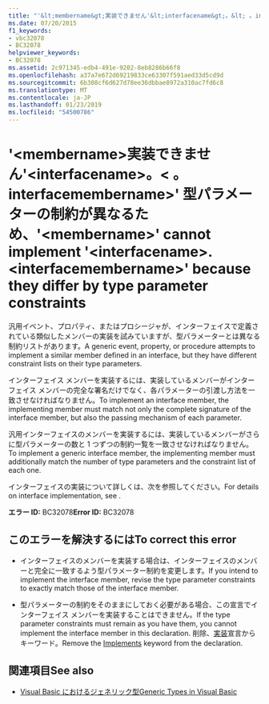 ```yaml
---
title: "'&lt;membername&gt;実装できません'&lt;interfacename&gt;。&lt; 。interfacemembername&gt;' 型パラメーターの制約が異なるため、"
ms.date: 07/20/2015
f1_keywords:
- vbc32078
- BC32078
helpviewer_keywords:
- BC32078
ms.assetid: 2c971345-edb4-491e-9202-8eb8286b66f8
ms.openlocfilehash: a37a7e672d69219833ce63307f591aed33d5cd9d
ms.sourcegitcommit: 6b308cf6d627d78ee36dbbae8972a310ac7fd6c8
ms.translationtype: MT
ms.contentlocale: ja-JP
ms.lasthandoff: 01/23/2019
ms.locfileid: "54500786"
---
```

# <a name="ltmembernamegt-cannot-implement-ltinterfacenamegtltinterfacemembernamegt-because-they-differ-by-type-parameter-constraints"></a><span data-ttu-id="d3350-102">'&lt;membername&gt;実装できません'&lt;interfacename&gt;。&lt; 。interfacemembername&gt;' 型パラメーターの制約が異なるため、</span><span class="sxs-lookup"><span data-stu-id="d3350-102">'&lt;membername&gt;' cannot implement '&lt;interfacename&gt;.&lt;interfacemembername&gt;' because they differ by type parameter constraints</span></span>
<span data-ttu-id="d3350-103">汎用イベント、プロパティ、またはプロシージャが、インターフェイスで定義されている類似したメンバーの実装を試みていますが、型パラメーターとは異なる制約リストがあります。</span><span class="sxs-lookup"><span data-stu-id="d3350-103">A generic event, property, or procedure attempts to implement a similar member defined in an interface, but they have different constraint lists on their type parameters.</span></span>  
  
 <span data-ttu-id="d3350-104">インターフェイス メンバーを実装するには、実装しているメンバーがインターフェイス メンバーの完全な署名だけでなく、各パラメーターの引渡し方法を一致させなければなりません。</span><span class="sxs-lookup"><span data-stu-id="d3350-104">To implement an interface member, the implementing member must match not only the complete signature of the interface member, but also the passing mechanism of each parameter.</span></span>  
  
 <span data-ttu-id="d3350-105">汎用インターフェイスのメンバーを実装するには、実装しているメンバーがさらに型パラメーターの数と 1 つずつの制約一覧を一致させなければなりません。</span><span class="sxs-lookup"><span data-stu-id="d3350-105">To implement a generic interface member, the implementing member must additionally match the number of type parameters and the constraint list of each one.</span></span>  
  
 <span data-ttu-id="d3350-106">インターフェイスの実装について詳しくは、次を参照してください。</span><span class="sxs-lookup"><span data-stu-id="d3350-106">For details on interface implementation, see .</span></span>  
  
 <span data-ttu-id="d3350-107">**エラー ID:** BC32078</span><span class="sxs-lookup"><span data-stu-id="d3350-107">**Error ID:** BC32078</span></span>  
  
## <a name="to-correct-this-error"></a><span data-ttu-id="d3350-108">このエラーを解決するには</span><span class="sxs-lookup"><span data-stu-id="d3350-108">To correct this error</span></span>  
  
-   <span data-ttu-id="d3350-109">インターフェイスのメンバーを実装する場合は、インターフェイスのメンバーと完全に一致するよう型パラメーター制約を変更します。</span><span class="sxs-lookup"><span data-stu-id="d3350-109">If you intend to implement the interface member, revise the type parameter constraints to exactly match those of the interface member.</span></span>  
  
-   <span data-ttu-id="d3350-110">型パラメーターの制約をそのままにしておく必要がある場合、この宣言でインターフェイス メンバーを実装することはできません。</span><span class="sxs-lookup"><span data-stu-id="d3350-110">If the type parameter constraints must remain as you have them, you cannot implement the interface member in this declaration.</span></span> <span data-ttu-id="d3350-111">削除、[実装](../../visual-basic/language-reference/statements/implements-clause.md)宣言からキーワード。</span><span class="sxs-lookup"><span data-stu-id="d3350-111">Remove the [Implements](../../visual-basic/language-reference/statements/implements-clause.md) keyword from the declaration.</span></span>  
  
## <a name="see-also"></a><span data-ttu-id="d3350-112">関連項目</span><span class="sxs-lookup"><span data-stu-id="d3350-112">See also</span></span>
- [<span data-ttu-id="d3350-113">Visual Basic におけるジェネリック型</span><span class="sxs-lookup"><span data-stu-id="d3350-113">Generic Types in Visual Basic</span></span>](../../visual-basic/programming-guide/language-features/data-types/generic-types.md)

